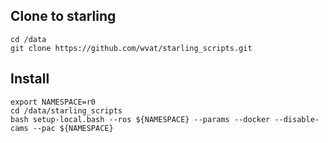 ## Clone to starling
```
cd /data
git clone https://github.com/wvat/starling_scripts.git
```

## Install
```
export NAMESPACE=r0
cd /data/starling_scripts
bash setup-local.bash --ros ${NAMESPACE} --params --docker --disable-cams --pac ${NAMESPACE}
```

